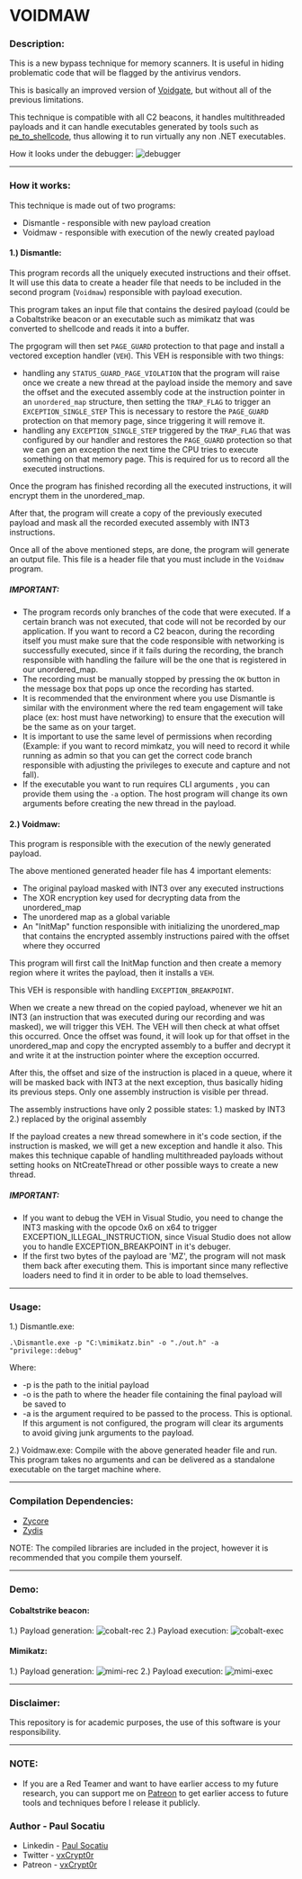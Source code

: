 # VOIDMAW
### Description:
This is a new bypass technique for memory scanners. It is useful in hiding problematic code that will be flagged by the antivirus vendors. 

This is basically an improved version of [Voidgate](https://github.com/vxCrypt0r/Voidgate), but without all of the previous limitations.

This technique is compatible with all C2 beacons, it handles multithreaded payloads and it can handle executables generated by tools such as [pe_to_shellcode](https://github.com/hasherezade/pe_to_shellcode), thus allowing it to run virtually any non .NET executables.

How it looks under the debugger:
![debugger](https://github.com/vxCrypt0r/Voidmaw/blob/master/gifs/debugger.gif)
____
### How it works:

This technique is made out of two programs:
* Dismantle - responsible with new payload creation
* Voidmaw - responsible with execution of the newly created payload

#### 1.) Dismantle:
This program records all the uniquely executed instructions and their offset. It will use this data to create a header file that needs to be included in the second program (`Voidmaw`) responsible with payload execution.  

This program takes an input file that contains the desired payload (could be a Cobaltstrike beacon or an executable such as mimikatz that was converted to shellcode and reads it into a buffer. 

The prgogram will then set `PAGE_GUARD` protection to that page and install a  vectored exception handler (`VEH`). This VEH is responsible with two things:
* handling any `STATUS_GUARD_PAGE_VIOLATION` that the program will raise once we create a new thread at the payload inside the memory and save the offset and the executed assembly code at the instruction pointer in an `unordered_map` structure, then setting the `TRAP_FLAG` to trigger an `EXCEPTION_SINGLE_STEP` This is necessary to restore the `PAGE_GUARD` protection on that memory page, since triggering it will remove it.
* handling any `EXCEPTION_SINGLE_STEP` triggered by the `TRAP_FLAG` that was configured by our handler and restores the `PAGE_GUARD` protection so that we can gen an exception the next time the CPU tries to execute something on that memory page. This is required for us to record all the executed instructions.

Once the program has finished recording all the executed instructions, it will encrypt them in the unordered_map.

After that, the program will create a copy of the previously executed payload and mask all the recorded executed assembly with INT3 instructions.

 Once all of the above mentioned steps, are done, the program will generate an output file. This file is a header file that you must include in the `Voidmaw` program.


##### IMPORTANT:
* The program records only branches of the code that were executed. If a certain branch was not executed, that code will not be recorded by our application. If you want to record a C2 beacon, during the recording itself you must make sure that the code responsible with networking is successfully executed, since if it fails during the recording, the branch responsible with handling the failure will be the one that is registered in our unordered_map.
* The recording must be manually stopped by pressing the `OK` button in the message box that pops up once the recording has started.
* It is recommended that the environment where you use Dismantle is similar with the environment where the red team engagement will take place (ex: host must have networking) to ensure that the execution will be the same as on your target.
* It is important to use the same level of permissions when recording (Example: if you want to record mimkatz, you will need to record it while running as admin so that you can get the correct code branch responsible with adjusting the privileges to execute and capture and not fall).
* If the executable you want to run requires CLI arguments , you can provide them using the `-a` option. The host program will change its own arguments before creating the new thread in the payload.



#### 2.) Voidmaw:
This program is responsible with the execution of the newly generated payload. 

The above mentioned generated header file has 4 important elements:
 * The original payload masked with INT3 over any executed instructions
 * The XOR encryption key used for decrypting data from the unordered_map
 * The unordered map as a global variable
 * An "InitMap" function responsible with initializing the unordered_map that contains the encrypted assembly instructions paired with the offset where they occurred

This program will first call the InitMap function and then create a memory region where it writes the payload, then it installs a `VEH`. 

This VEH is responsible with handling `EXCEPTION_BREAKPOINT`. 

When we create a new thread on the copied payload, whenever we hit an INT3 (an instruction that was executed during our recording and was masked), we will trigger this VEH. The VEH will then check at what offset this occurred. Once the offset was found, it will look up for that offset in the unordered_map and copy the encrypted assembly to a buffer and decrypt it and write it at the instruction pointer where the exception occurred.

After this, the offset and size of the instruction is placed in a queue, where it will be masked back with INT3 at the next exception, thus basically hiding its previous steps. Only one assembly instruction is visible per thread.

The assembly instructions have only 2 possible states:
1.) masked by INT3
2.) replaced by the original assembly

If the payload creates a new thread somewhere in it's code section, if the instruction is masked, we will get a new exception and handle it also. This makes this technique capable of handling multithreaded payloads without setting hooks on NtCreateThread or other possible ways to create a new thread.

##### IMPORTANT:
* If you want to debug the VEH in Visual Studio, you need to change the INT3 masking with the opcode 0x6 on x64 to trigger EXCEPTION_ILLEGAL_INSTRUCTION, since Visual Studio does not allow you to handle EXCEPTION_BREAKPOINT in it's debuger.
* If the first two bytes of the payload are 'MZ', the program will not mask them back after executing them. This is important since many reflective loaders need to find it in order to be able to load themselves.

____
### Usage:
1.) Dismantle.exe:

```
.\Dismantle.exe -p "C:\mimikatz.bin" -o "./out.h" -a "privilege::debug"
```
Where:
 * -p is the path to the initial payload
 * -o is the path to where the header file containing the final payload will be saved to
 * -a is the argument required to be passed to the process. This is optional. If this argument is not configured, the program will clear its arguments to avoid giving junk arguments to the payload.

2.) Voidmaw.exe:
 Compile with the above generated header file and run. This program takes no arguments and can be delivered as a standalone executable on the target machine where.

____
### Compilation Dependencies:
* [Zycore](https://github.com/zyantific/zycore-c)
* [Zydis](https://github.com/zyantific/zydis)

NOTE: The compiled libraries are included in the project, however it is recommended that you compile them yourself.
____
### Demo:

#### Cobaltstrike beacon:
1.) Payload generation:
![cobalt-rec](https://github.com/vxCrypt0r/Voidmaw/blob/master/gifs/cobalt-rec.gif)
2.) Payload execution:
![cobalt-exec](https://github.com/vxCrypt0r/Voidmaw/blob/master/gifs/cobalt-exec.gif)

#### Mimikatz:
1.) Payload generation:
![mimi-rec](https://github.com/vxCrypt0r/Voidmaw/blob/master/gifs/mimi-rec.gif)
2.) Payload execution:
![mimi-exec](https://github.com/vxCrypt0r/Voidmaw/blob/master/gifs/mimi-exec.gif)

____
### Disclaimer:
This repository is for academic purposes, the use of this software is your responsibility.
____
### NOTE:
 * If you are a Red Teamer and want to have earlier access to my future research, you can support me on [Patreon](https://patreon.com/vxCrypt0r) to get earlier access to future tools and techniques before I release it publicly.

### Author - Paul Socatiu
 * Linkedin - [Paul Socatiu](https://ro.linkedin.com/in/paul-%C8%99oca%C8%9Biu-68b566210?trk=people-guest_people_search-card)
 * Twitter  - [vxCrypt0r](https://x.com/vxCrypt0r)
 * Patreon - [vxCrypt0r](https://patreon.com/vxCrypt0r)

